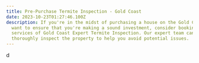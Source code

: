 ```yaml
---
title: Pre-Purchase Termite Inspection - Gold Coast
date: 2023-10-23T01:27:46.100Z
description: If you're in the midst of purchasing a house on the Gold Coast and
  want to ensure that you're making a sound investment, consider booking the
  services of Gold Coast Expert Termite Inspection. Our expert team can
  thoroughly inspect the property to help you avoid potential issues.
---
```

d